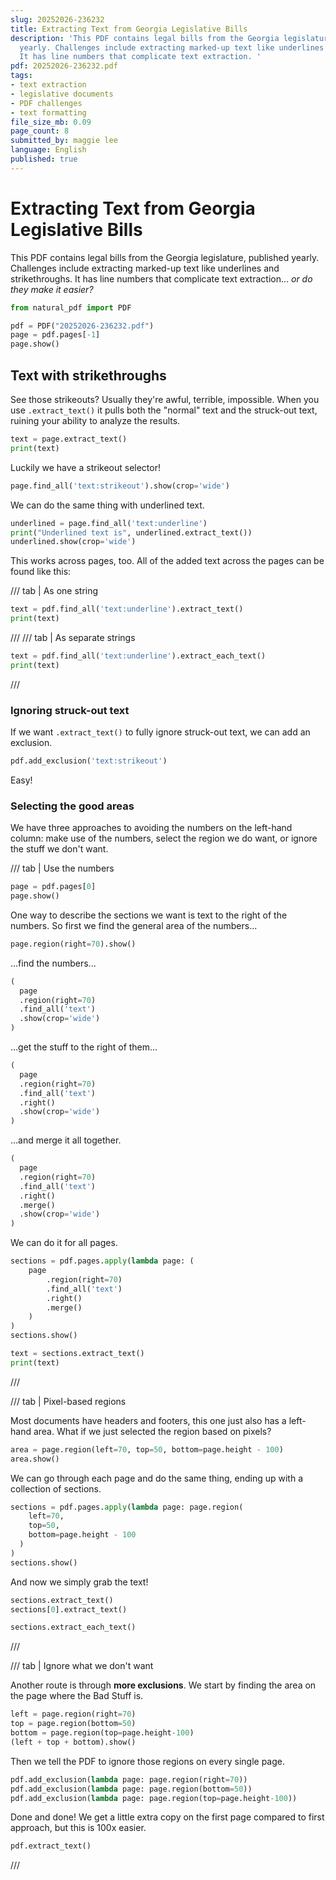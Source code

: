 ```yaml
---
slug: 20252026-236232
title: Extracting Text from Georgia Legislative Bills
description: 'This PDF contains legal bills from the Georgia legislature, published
  yearly. Challenges include extracting marked-up text like underlines and strikethroughs.
  It has line numbers that complicate text extraction. '
pdf: 20252026-236232.pdf
tags:
- text extraction
- legislative documents
- PDF challenges
- text formatting
file_size_mb: 0.09
page_count: 8
submitted_by: maggie lee
language: English
published: true
---
```

# Extracting Text from Georgia Legislative Bills

This PDF contains legal bills from the Georgia legislature, published yearly. Challenges include extracting marked-up text like underlines and strikethroughs. It has line numbers that complicate text extraction... *or do they make it easier?* 

```python
from natural_pdf import PDF

pdf = PDF("20252026-236232.pdf")
page = pdf.pages[-1]
page.show()
```

## Text with strikethroughs

See those strikeouts? Usually they're awful, terrible, impossible. When you use `.extract_text()` it pulls both the "normal" text and the struck-out text, ruining your ability to analyze the results.

```python
text = page.extract_text()
print(text)
```

Luckily we have a strikeout selector!

```python
page.find_all('text:strikeout').show(crop='wide')
```

We can do the same thing with underlined text.

```python
underlined = page.find_all('text:underline')
print("Underlined text is", underlined.extract_text())
underlined.show(crop='wide')
```

This works across pages, too. All of the added text across the pages can be found like this:

/// tab | As one string
```python
text = pdf.find_all('text:underline').extract_text()
print(text)
```
///
/// tab | As separate strings
```python
text = pdf.find_all('text:underline').extract_each_text()
print(text)
```
///

### Ignoring struck-out text

If we want `.extract_text()` to fully ignore struck-out text, we can add an exclusion.

```python
pdf.add_exclusion('text:strikeout')
```

Easy!

### Selecting the good areas

We have three approaches to avoiding the numbers on the left-hand column: make use of the numbers, select the region we do want, or ignore the stuff we don't want.

/// tab | Use the numbers

```python
page = pdf.pages[0]
page.show()
```

One way to describe the sections we want is text to the right of the numbers. So first we find the general area of the numbers...

```python
page.region(right=70).show()
```

...find the numbers...

```python
(
  page
  .region(right=70)
  .find_all('text')
  .show(crop='wide')
)
```

...get the stuff to the right of them...

```python
(
  page
  .region(right=70)
  .find_all('text')
  .right()
  .show(crop='wide')
)
```

...and merge it all together.

```python
(
  page
  .region(right=70)
  .find_all('text')
  .right()
  .merge()
  .show(crop='wide')
)
```

We can do it for all pages.

```python
sections = pdf.pages.apply(lambda page: (
    page
        .region(right=70)
        .find_all('text')
        .right()
        .merge()
    )
)
sections.show()
```

```python
text = sections.extract_text()
print(text)
```
///

/// tab | Pixel-based regions

Most documents have headers and footers, this one just also has a left-hand area. What if we just selected the region based on pixels?

```python
area = page.region(left=70, top=50, bottom=page.height - 100)
area.show()
```

We can go through each page and do the same thing, ending up with a collection of sections.

```python
sections = pdf.pages.apply(lambda page: page.region(
    left=70,
    top=50,
    bottom=page.height - 100
  )
)
sections.show()
```

And now we simply grab the text!

```python
sections.extract_text()
sections[0].extract_text()
```

```python
sections.extract_each_text()
```

///

/// tab | Ignore what we don't want

Another route is through **more exclusions**. We start by finding the area on the page where the Bad Stuff is.

```python
left = page.region(right=70)
top = page.region(bottom=50)
bottom = page.region(top=page.height-100)
(left + top + bottom).show()
```

Then we tell the PDF to ignore those regions on every single page.

```python
pdf.add_exclusion(lambda page: page.region(right=70))
pdf.add_exclusion(lambda page: page.region(bottom=50))
pdf.add_exclusion(lambda page: page.region(top=page.height-100))
```

Done and done! We get a little extra copy on the first page compared to first approach, but this is 100x easier.

```python
pdf.extract_text()
```

///
